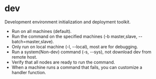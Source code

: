 # dev
Development environment initialization and deployment toolkit.

* Run on all machines (default).
* Run the command on the specified machines (-b master,slave, --batch=master,slave).
* Only run on local machine (-l, --local), most are for debugging.
* Run a system(Non-dev) command (-s, --sys), not download dev from remote host.
* Verify that all nodes are ready to run the command.
* When a machine runs a command that fails, you can customize a handler function.
